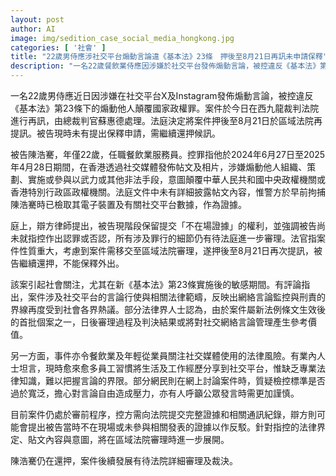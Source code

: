 ```yaml
---
layout: post
author: AI
image: img/sedition_case_social_media_hongkong.jpg
categories: [ '社會' ]
title: "22歲男侍應涉社交平台煽動言論違《基本法》23條　押後至8月21日再訊未申請保釋"
description: "一名22歲餐飲業侍應因涉嫌於社交平台發佈煽動言論，被控違反《基本法》第23條的煽動顛覆國家政權罪，案件今於西九龍裁判法院再訊，押後至8月21日於區域法院再提訊，期間被告繼續還押。案情指他於2024年6月至2025年4月間涉網上帖文煽動他人以非法手段顛覆政權。警方已檢取電子裝置及社交平台數據作證。辯方暫保留「不在場證據」權利，被告未作任何認罪或否認陳述。案件引起社會、法律界及餐飲業等人士關注網絡言論界線與法律風險，亦有聲音質疑檢控標準及言論自由壓力。控辯雙方將於日後區域法院進一步審理相關罪行細節及法律界定，後續待裁決結果。"
---
```

一名22歲男侍應近日因涉嫌在社交平台X及Instagram發佈煽動言論，被控違反《基本法》第23條下的煽動他人顛覆國家政權罪。案件於今日在西九龍裁判法院進行再訊，由總裁判官蘇惠德處理。法庭決定將案件押後至8月21日於區域法院再提訊。被告現時未有提出保釋申請，需繼續還押候訊。

被告陳浩騫，年僅22歲，任職餐飲業服務員。控罪指他於2024年6月27日至2025年4月28日期間，在香港透過社交媒體發佈帖文及相片，涉嫌煽動他人組織、策劃、實施或參與以武力或其他非法手段，意圖顛覆中華人民共和國中央政權機關或香港特別行政區政權機關。法庭文件中未有詳細披露帖文內容，惟警方於早前拘捕陳浩騫時已檢取其電子裝置及有關社交平台數據，作為證據。

庭上，辯方律師提出，被告現階段保留提交「不在場證據」的權利，並強調被告尚未就指控作出認罪或否認，所有涉及罪行的細節仍有待法庭進一步審理。法官指案件性質重大，考慮到案件需移交至區域法院審理，遂押後至8月21日再次提訊，被告繼續還押，不能保釋外出。

該案引起社會關注，尤其在新《基本法》第23條實施後的敏感期間。有評論指出，案件涉及社交平台的言論行使與相關法律範疇，反映出網絡言論監控與刑責的界線再度受到社會各界熱議。部分法律界人士認為，由於案件屬新法例條文生效後的首批個案之一，日後審理過程及判決結果或將對社交網絡言論管理產生參考價值。

另一方面，事件亦令餐飲業及年輕從業員關注社交媒體使用的法律風險。有業內人士坦言，現時愈來愈多員工習慣將生活及工作經歷分享到社交平台，惟缺乏專業法律知識，難以把握言論的界限。部分網民則在網上討論案件時，質疑檢控標準是否過於寬泛，擔心對言論自由造成壓力，亦有人呼籲公眾發言時需更加謹慎。

目前案件仍處於審前程序，控方需向法院提交完整證據和相關通訊紀錄，辯方則可能會提出被告當時不在現場或未參與相關發表的證據以作反駁。針對指控的法律界定、貼文內容與意圖，將在區域法院審理時進一步展開。

陳浩騫仍在還押，案件後續發展有待法院詳細審理及裁決。